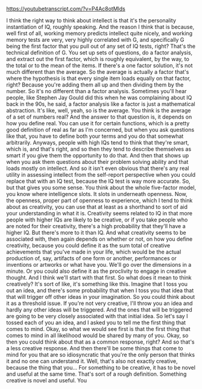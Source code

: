 https://youtubetranscript.com/?v=P4Ac8otMlds

 I think the right way to think about intellect is that it's the personality instantiation of IQ, roughly speaking. And the reason I think that is because, well first of all, working memory predicts intellect quite nicely, and working memory tests are very, very highly correlated with G, and specifically G being the first factor that you pull out of any set of IQ tests, right? That's the technical definition of G. You set up sets of questions, do a factor analysis, and extract out the first factor, which is roughly equivalent, by the way, to the total or to the mean of the items. If there's a one factor solution, it's not much different than the average. So the average is actually a factor that's where the hypothesis is that every single item loads equally on that factor, right? Because you're adding them all up and then dividing them by the number. So it's no different than a factor analysis. Sometimes you'll hear people, like Stephen Jay Gould did this when he was complaining about IQ back in the 90s, he said, a factor analysis like a factor is just a mathematical abstraction. It's like, well, yeah, so is the average. You think is the average of a set of numbers real? And the answer to that question is, it depends on how you define real. You can use it for certain functions, which is a pretty good definition of real as far as I'm concerned, but when you ask questions like that, you have to define both your terms and you do that somewhat arbitrarily. Anyways, people with high IQs tend to think that they're smart, which is, and that's right, and so then they tend to describe themselves as smart if you give them the opportunity to do that. And then that shows up when you ask them questions about their problem solving ability and that loads mostly on intellect. And so it isn't even obvious that there's any real utility in assessing intellect from the self-report perspective when you could replace that with an IQ test, because the IQ test is way more accurate. So, but that gives you some sense. You think about the whole five-factor model, you know where intelligence slots. It slots in underneath openness. Now, the openness, proper part of openness to experience, which I tend to think about as creativity, you can use that at least as a shorthand to sort of aid your understanding in what it is. Creativity seems related to IQ in that more people with higher IQs are likely to be creative, or if you take people who are noted for their creativity, there's a high probability that they'll have a higher IQ. But there's more to it than IQ. And what creativity seems to be associated with, then again depends on whether or not, on how you define creativity, because you could define it as the sum total of creative achievements that you've made in your life, which would be the actual production of, say, artifacts of one form or another, performances or inventions or artworks or what have you. We'll go over the dimensions in a minute. Or you could also define it as the proclivity to engage in creative thought. And I think we'll start with that first. So what does it mean to think creatively? It's sort of like, it's something like this. Imagine that I toss you out an idea, and there's some probability that when I toss you that idea that that will trigger off other ideas in your imagination. So you could think about it as a threshold issue. If you're not very creative, I'll throw you an idea and hardly any other ideas will be triggered. And the ones that will be triggered are going to be very closely associated with that initial idea. So let's say I tossed each of you an idea, and I asked you to tell me the first thing that comes to mind. Okay, so what we would see first is that the first thing that comes to mind in all likelihood would be shared by many of you. Okay, so then you could think about that as a common response, right? And so that's a less creative response. And then there'll be some things that come to mind for you that are so idiosyncratic that you're the only person that thinks it and no one can understand it. Well, that's also not exactly creative, because the thing that you... For something to be creative, it has to be novel and useful at the same time. That's sort of a rough definition. Something creative is novel and useful. You